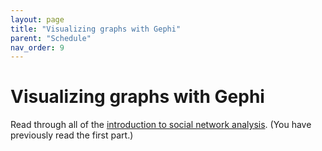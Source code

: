 ```yaml
---
layout: page
title: "Visualizing graphs with Gephi"
parent: "Schedule"
nav_order: 9
---
```


# Visualizing graphs with Gephi


Read through all of the [introduction to social network analysis](https://builtin.com/data-science/social-network-analysis). (You have previously read the first part.)

